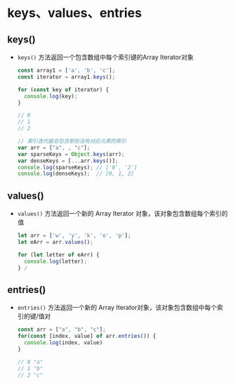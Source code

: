 # keys、values、entries

## keys()

- `keys()` 方法返回一个包含数组中每个索引键的Array Iterator对象

    ```js
    const array1 = ['a', 'b', 'c'];
    const iterator = array1.keys();

    for (const key of iterator) {
      console.log(key);
    }

    // 0
    // 1
    // 2
    ```

    ```js
    // 索引迭代器会包含那些没有对应元素的索引
    var arr = ["a", , "c"];
    var sparseKeys = Object.keys(arr);
    var denseKeys = [...arr.keys()];
    console.log(sparseKeys); // ['0', '2']
    console.log(denseKeys);  // [0, 1, 2]
    ```

## values()

- `values()` 方法返回一个新的 Array Iterator 对象，该对象包含数组每个索引的值

    ```js
    let arr = ['w', 'y', 'k', 'o', 'p'];
    let eArr = arr.values();

    for (let letter of eArr) {
      console.log(letter);
    } /
    ```

## entries()

- `entries()` 方法返回一个新的 Array Iterator对象，该对象包含数组中每个索引的键/值对

    ```js
    const arr = ["a", "b", "c"];
    for(const [index, value] of arr.entries()) {
      console.log(index, value)
    }

    // 0 "a"
    // 1 "b"
    // 2 "c"
    ```
